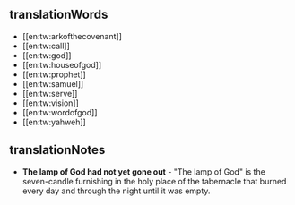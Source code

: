 ## translationWords

* [[en:tw:arkofthecovenant]]
* [[en:tw:call]]
* [[en:tw:god]]
* [[en:tw:houseofgod]]
* [[en:tw:prophet]]
* [[en:tw:samuel]]
* [[en:tw:serve]]
* [[en:tw:vision]]
* [[en:tw:wordofgod]]
* [[en:tw:yahweh]]

## translationNotes

* **The lamp of God had not yet gone out** - "The lamp of God" is the seven-candle furnishing in the holy place of the tabernacle that burned every day and through the night until it was empty.
